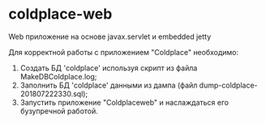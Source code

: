 # coldplace-web
Web приложение на основе javax.servlet и embedded jetty

Для корректной работы с приложением "Coldplace" необходимо:
1. Создать БД 'coldplace' используя скрипт из файла MakeDBColdplace.log;
2. Заполнить БД 'coldplace' данными из дампа (файл dump-coldplace-201807222330.sql);
3. Запустить приложение "Coldplaceweb" и наслаждаться его бузупречной работой.

